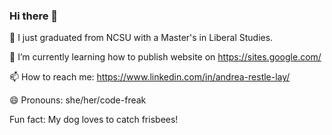 ### Hi there 👋

🔭 I just graduated from NCSU with a Master's in Liberal Studies.

🌱 I’m currently learning how to publish website on https://sites.google.com/

📫 How to reach me: https://www.linkedin.com/in/andrea-restle-lay/

😄 Pronouns: she/her/code-freak

Fun fact: My dog loves to catch frisbees! 

<!--
**arrestle/arrestle** is a ✨ _special_ ✨ repository because its `README.md` (this file) appears on your GitHub profile.

Here are some ideas to get you started:

- 🔭 I’m currently working on ...
- 🌱 I’m currently learning ...
- 👯 I’m looking to collaborate on ...
- 🤔 I’m looking for help with ...
- 💬 Ask me about ...
- 📫 How to reach me: ...
- 😄 Pronouns: ...
- ⚡ Fun fact: ...
-->
